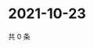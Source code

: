# 2021-10-23

共 0 条

<!-- BEGIN -->
<!-- 最后更新时间 Sat Oct 23 2021 13:13:15 GMT+0800 (China Standard Time) -->

<!-- END -->
